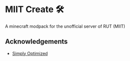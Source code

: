 
# MIIT Create 🛠️

A minecraft modpack for the unofficial server of RUT (MIIT)

## Acknowledgements

 - [Simply Optimized](https://modrinth.com/modpack/sop)

